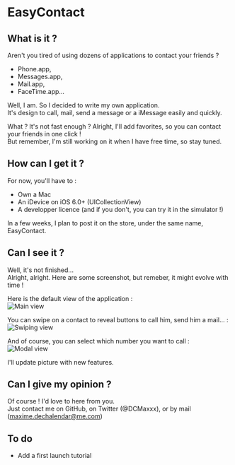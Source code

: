 EasyContact
=======

What is it ?
-------

Aren't you tired of using dozens of applications to contact your friends ?
+ Phone.app,
+ Messages.app,
+ Mail.app,
+ FaceTime.app...

Well, I am. So I decided to write my own application.  
It's design to call, mail, send a message or a iMessage easily and quickly.

What ? It's not fast enough ? Alright, I'll add favorites, so you can contact your friends in one click !   
But remember, I'm still working on it when I have free time, so stay tuned.

How can I get it ?
-------
For now, you'll have to :
+ Own a Mac
+ An iDevice on iOS 6.0+ (UICollectionView)
+ A developper licence (and if you don't, you can try it in the simulator !)

In a few weeks, I plan to post it on the store, under the same name, EasyContact.


Can I see it ?
-------
Well, it's not finished...  
Alright, alright. Here are some screenshot, but remeber, it might evolve with time !

Here is the default view of the application :  
![Main view](https://raw.github.com/DCMaxxx/EasyContact/master/Screenshots/Main%20view.png)

You can swipe on a contact to reveal buttons to call him, send him a mail... :  
![Swiping view](https://raw.github.com/DCMaxxx/EasyContact/master/Screenshots/Swiping%20view.png)

And of course, you can select which number you want to call :  
![Modal view](https://raw.github.com/DCMaxxx/EasyContact/master/Screenshots/Modal%20view.png)

I'll update picture with new features.


Can I give my opinion ?
-------
Of course ! I'd love to here from you.  
Just contact me on GitHub, on Twitter (@DCMaxxx), or by mail (maxime.dechalendar@me.com)


To do
-------
+ Add a first launch tutorial
